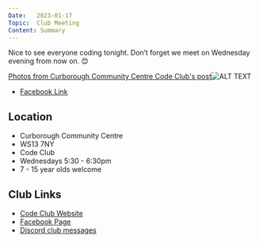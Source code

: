 ```yaml
---
Date:   2023-01-17
Topic:  Club Meeting
Content: Summary
---
```

Nice to see everyone coding tonight. Don’t forget we meet on Wednesday evening from now on. 😊

[Photos from Curborough Community Centre Code Club's post](https://www.facebook.com/720665616418529/posts/684484416703316)![ALT TEXT](https://scontent.fbhx6-1.fna.fbcdn.net/v/t39.30808-6/326255316_567787868241539_4919635518056413853_n.jpg?stp=cp1_dst-jpg_p720x720&_nc_cat=103&ccb=1-7&_nc_sid=5614bc&_nc_ohc=rKf1ZZ3qwT4AX9qUg6G&_nc_ht=scontent.fbhx6-1.fna&edm=AKK4YLsEAAAA&oh=00_AfC0oxJnAPlVb3VeW0TXUDUnt7bMd5D0ggeTUtRq5NfwhA&oe=652AF472)

* [Facebook Link](https://www.facebook.com/720665616418529/posts/684484416703316)

## Location

* Curborough Community Centre
* WS13 7NY
* Code Club
* Wednesdays 5:30 - 6:30pm
* 7 - 15 year olds welcome

## Club Links

* [Code Club Website](https://lichfield-code-club.github.io/)
* [Facebook Page](https://www.facebook.com/LichfieldCoders)
* [Discord club messages](https://discord.gg/szz6xGK)
